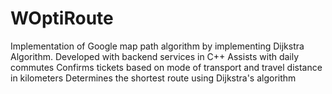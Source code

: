 # WOptiRoute
 Implementation of Google map path algorithm by implementing Dijkstra Algorithm. 
 Developed with backend services in C++
 Assists with daily commutes
 Confirms tickets based on mode of transport and travel distance in kilometers
 Determines the shortest route using Dijkstra's algorithm





